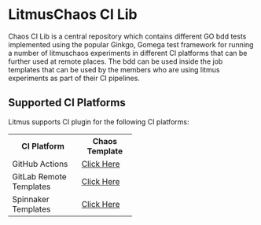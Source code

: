 # LitmusChaos CI Lib

Chaos CI Lib is a central repository which contains different GO bdd tests implemented using the popular Ginkgo, Gomega test framework for running a number of litmuschaos experiments in different CI platforms that can be further used at remote places. The bdd can be used inside the job templates that can be used by the members who are using litmus experiments as part of their CI pipelines.

## Supported CI Platforms

Litmus supports CI plugin for the following CI platforms: 

<table style="width:50%">
  <tr>
    <th>CI Platform</th>
    <th>Chaos Template </th>
  </tr>
  <tr>
    <td>GitHub Actions</td>
    <td><a href="https://github.com/marketplace/actions/kubernetes-chaos">Click Here</a></td>
  </tr>
  <tr>
    <td>GitLab Remote Templates</td>
    <td><a href="https://github.com/mayadata-io/gitlab-remote-templates">Click Here</a></td>
  </tr>
  <tr>
    <td>Spinnaker Templates</td>
    <td><a href="https://github.com/mayadata-io/spinnaker-chaos-templates">Click Here</a></td>
  </tr>
</table>
